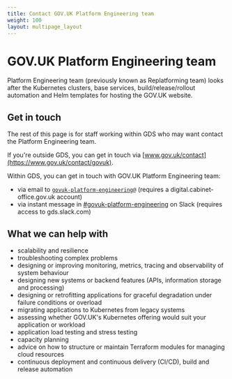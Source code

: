 ```yaml
---
title: Contact GOV.UK Platform Engineering team
weight: 100
layout: multipage_layout
---
```


# GOV.UK Platform Engineering team

Platform Engineering team (previously known as Replatforming team) looks after the Kubernetes clusters, base services, build/release/rollout automation and Helm templates for hosting the GOV.UK website.

## Get in touch

The rest of this page is for staff working within GDS who may want contact the Platform Engineering team.

If you're outside GDS, you can get in touch via [www.gov.uk/contact](https://www.gov.uk/contact/govuk).

Within GDS, you can get in touch with GOV.UK Platform Engineering team:

- via email to [`govuk-platform-engineering@`](mailto:govuk-platform-engineering@digital.cabinet-office.gov.uk) (requires a digital.cabinet-office.gov.uk account)
- via instant message in [#govuk-platform-engineering](https://gds.slack.com/channels/govuk-platform-engineering) on Slack (requires access to gds.slack.com)

## What we can help with

- scalability and resilience
- troubleshooting complex problems
- designing or improving monitoring, metrics, tracing and observability of system behaviour
- designing new systems or backend features (APIs, information storage and processing)
- designing or retrofitting applications for graceful degradation under failure conditions or overload
- migrating applications to Kubernetes from legacy systems
- assessing whether GOV.UK's Kubernetes offering would suit your application or workload
- application load testing and stress testing
- capacity planning
- advice on how to structure or maintain Terraform modules for managing cloud resources
- continuous deployment and continuous delivery (CI/CD), build and release automation
